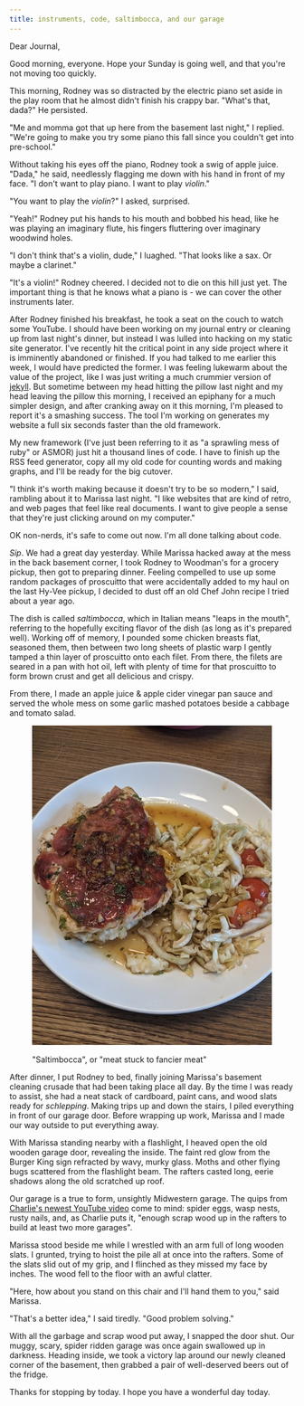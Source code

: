 ```yaml
---
title: instruments, code, saltimbocca, and our garage
---
```


Dear Journal,

Good morning, everyone. Hope your Sunday is going well, and that
you're not moving too quickly.

This morning, Rodney was so distracted by the electric piano set aside
in the play room that he almost didn't finish his crappy bar.  "What's
that, dada?" He persisted.

"Me and momma got that up here from the basement last night," I
replied.  "We're going to make you try some piano this fall since you
couldn't get into pre-school."

Without taking his eyes off the piano, Rodney took a swig of apple
juice.  "Dada," he said, needlessly flagging me down with his hand in
front of my face.  "I don't want to play piano.  I want to play
_violin_."

"You want to play the _violin_?" I asked, surprised.

"Yeah!"  Rodney put his hands to his mouth and bobbed his head, like
he was playing an imaginary flute, his fingers fluttering over
imaginary woodwind holes.

"I don't think that's a violin, dude," I luaghed.  "That looks like a
sax.  Or maybe a clarinet."

"It's a violin!" Rodney cheered.  I decided not to die on this hill
just yet.  The important thing is that he knows what a piano is - we
can cover the other instruments later.

After Rodney finished his breakfast, he took a seat on the couch to
watch some YouTube.  I should have been working on my journal entry or
cleaning up from last night's dinner, but instead I was lulled into
hacking on my static site generator.  I've recently hit the critical
point in any side project where it is imminently abandoned or
finished.  If you had talked to me earlier this week, I would have
predicted the former.  I was feeling lukewarm about the value of the
project, like I was just writing a much crummier version of [jekyll].
But sometime between my head hitting the pillow last night and my head
leaving the pillow this morning, I received an epiphany for a much
simpler design, and after cranking away on it this morning, I'm
pleased to report it's a smashing success.  The tool I'm working on
generates my website a full six seconds faster than the old framework.

My new framework (I've just been referring to it as "a sprawling mess
of ruby" or ASMOR) just hit a thousand lines of code.  I have to
finish up the RSS feed generator, copy all my old code for counting
words and making graphs, and I'll be ready for the big cutover.

"I think it's worth making because it doesn't try to be so modern," I
said, rambling about it to Marissa last night.  "I like websites that
are kind of retro, and web pages that feel like real documents.  I
want to give people a sense that they're just clicking around on my
computer."

[jekyll]: https://jekyllrb.com/

OK non-nerds, it's safe to come out now.  I'm all done talking about
code.

_Sip_.  We had a great day yesterday.  While Marissa hacked away at
the mess in the back basement corner, I took Rodney to Woodman's for a
grocery pickup, then got to preparing dinner.  Feeling compelled to
use up some random packages of proscuitto that were accidentally added
to my haul on the last Hy-Vee pickup, I decided to dust off an old
Chef John recipe I tried about a year ago.

The dish is called _saltimbocca_, which in Italian means "leaps in the
mouth", referring to the hopefully exciting flavor of the dish (as
long as it's prepared well).  Working off of memory, I pounded some
chicken breasts flat, seasoned them, then between two long sheets of
plastic warp I gently tamped a thin layer of proscuitto onto each
filet.  From there, the filets are seared in a pan with hot oil, left
with plenty of time for that proscuitto to form brown crust and get
all delicious and crispy.

From there, I made an apple juice & apple cider vinegar pan sauce and
served the whole mess on some garlic mashed potatoes beside a cabbage
and tomato salad.

<figure>
  <a href="/images/saltimbocca.jpg">
    <img alt="saltimbocca" src="/images/saltimbocca.jpg"/>
  </a>
  <figcaption>
    <p>"Saltimbocca", or "meat stuck to fancier meat"</p>
  </figcaption>
</figure>

After dinner, I put Rodney to bed, finally joining Marissa's basement
cleaning crusade that had been taking place all day.  By the time I
was ready to assist, she had a neat stack of cardboard, paint cans,
and wood slats ready for _schlepping_.  Making trips up and down the
stairs, I piled everything in front of our garage door.  Before
wrapping up work, Marissa and I made our way outside to put everything
away.

With Marissa standing nearby with a flashlight, I heaved open the old
wooden garage door, revealing the inside.  The faint red glow from the
Burger King sign refracted by wavy, murky glass.  Moths and other
flying bugs scattered from the flashlight beam.  The rafters casted
long, eerie shadows along the old scratched up roof.

Our garage is a true to form, unsightly Midwestern garage.  The quips
from [Charlie's newest YouTube video] come to mind: spider eggs, wasp
nests, rusty nails, and, as Charlie puts it, "enough scrap wood up in
the rafters to build at least two more garages".

Marissa stood beside me while I wrestled with an arm full of long
wooden slats.  I grunted, trying to hoist the pile all at once into
the rafters.  Some of the slats slid out of my grip, and I flinched as
they missed my face by inches.  The wood fell to the floor with an
awful clatter.

"Here, how about you stand on this chair and I'll hand them to you,"
said Marissa.

"That's a better idea," I said tiredly.  "Good problem solving."

With all the garbage and scrap wood put away, I snapped the door shut.
Our muggy, scary, spider ridden garage was once again swallowed up in
darkness.  Heading inside, we took a victory lap around our newly
cleaned corner of the basement, then grabbed a pair of well-deserved
beers out of the fridge.

Thanks for stopping by today.  I hope you have a wonderful day today.

[Charlie's newest YouTube video]: https://youtu.be/RiOr5Z7KQpw

